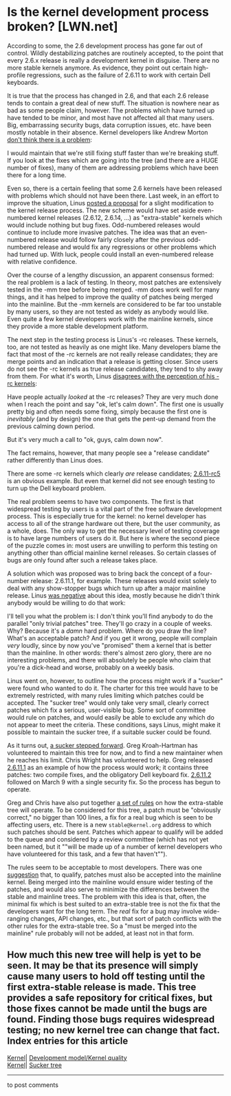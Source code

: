 # Is the kernel development process broken? [LWN.net]

According to some, the 2.6 development process has gone far out of control. Wildly destabilizing patches are routinely accepted, to the point that every 2.6.x release is really a development kernel in disguise. There are no more stable kernels anymore. As evidence, they point out certain high-profile regressions, such as the failure of 2.6.11 to work with certain Dell keyboards. 

It is true that the process has changed in 2.6, and that each 2.6 release tends to contain a great deal of new stuff. The situation is nowhere near as bad as some people claim, however. The problems which have turned up have tended to be minor, and most have not affected all that many users. Big, embarrassing security bugs, data corruption issues, etc. have been mostly notable in their absence. Kernel developers like Andrew Morton [don't think there is a problem](/Articles/126775/): 

I would maintain that we're still fixing stuff faster than we're breaking stuff. If you look at the fixes which are going into the tree (and there are a HUGE number of fixes), many of them are addressing problems which have been there for a long time. 

Even so, there is a certain feeling that some 2.6 kernels have been released with problems which should not have been there. Last week, in an effort to improve the situation, Linus [posted a proposal](http://lwn.net/Articles/125921/) for a slight modification to the kernel release process. The new scheme would have set aside even-numbered kernel releases (2.6.12, 2.6.14, ...) as "extra-stable" kernels which would include nothing but bug fixes. Odd-numbered releases would continue to include more invasive patches. The idea was that an even-numbered release would follow fairly closely after the previous odd-numbered release and would fix any regressions or other problems which had turned up. With luck, people could install an even-numbered release with relative confidence. 

Over the course of a lengthy discussion, an apparent consensus formed: the real problem is a lack of testing. In theory, most patches are extensively tested in the -mm tree before being merged. -mm does work well for many things, and it has helped to improve the quality of patches being merged into the mainline. But the -mm kernels are considered to be far too unstable by many users, so they are not tested as widely as anybody would like. Even quite a few kernel developers work with the mainline kernels, since they provide a more stable development platform. 

The next step in the testing process is Linus's -rc releases. These kernels, too, are not tested as heavily as one might like. Many developers blame the fact that most of the -rc kernels are not really release candidates; they are merge points and an indication that a release is getting closer. Since users do not see the -rc kernels as true release candidates, they tend to shy away from them. For what it's worth, Linus [disagrees with the perception of his -rc kernels](/Articles/126781/): 

Have people actually _looked_ at the -rc releases? They are very much done when I reach the point and say "ok, let's calm down". The first one is usually pretty big and often needs some fixing, simply because the first one is _inevitably_ (and by design) the one that gets the pent-up demand from the previous calming down period. 

But it's very much a call to "ok, guys, calm down now". 

The fact remains, however, that many people see a "release candidate" rather differently than Linus does. 

There are some -rc kernels which clearly _are_ release candidates; [2.6.11-rc5](/Articles/124946/) is an obvious example. But even that kernel did not see enough testing to turn up the Dell keyboard problem. 

The real problem seems to have two components. The first is that widespread testing by users is a vital part of the free software development process. This is especially true for the kernel: no kernel developer has access to all of the strange hardware out there, but the user community, as a whole, does. The only way to get the necessary level of testing coverage is to have large numbers of users do it. But here is where the second piece of the puzzle comes in: most users are unwilling to perform this testing on anything other than official mainline kernel releases. So certain classes of bugs are only found after such a release takes place. 

A solution which was proposed was to bring back the concept of a four-number release: 2.6.11.1, for example. These releases would exist solely to deal with any show-stopper bugs which turn up after a major mainline release. Linus [was negative](/Articles/126782/) about this idea, mostly because he didn't think anybody would be willing to do that work: 

I'll tell you what the problem is: I don't think you'll find anybody to do the parallel "only trivial patches" tree. They'll go crazy in a couple of weeks. Why? Because it's a _damn_ hard problem. Where do you draw the line? What's an acceptable patch? And if you get it wrong, people will complain _very_ loudly, since by now you've "promised" them a kernel that is better than the mainline. In other words: there's almost zero glory, there are no interesting problems, and there will absolutely be people who claim that you're a dick-head and worse, probably on a weekly basis. 

Linus went on, however, to outline how the process might work if a "sucker" were found who wanted to do it. The charter for this tree would have to be extremely restricted, with many rules limiting which patches could be accepted. The "sucker tree" would only take very small, clearly correct patches which fix a serious, user-visible bug. Some sort of committee would rule on patches, and would easily be able to exclude any which do not appear to meet the criteria. These conditions, says Linus, might make it possible to maintain the sucker tree, if a suitable sucker could be found. 

As it turns out, [a sucker stepped forward](/Articles/126785/). Greg Kroah-Hartman has volunteered to maintain this tree for now, and to find a new maintainer when he reaches his limit. Chris Wright has volunteered to help. Greg released [2.6.11.1](/Articles/126324/) as an example of how the process would work; it contains three patches: two compile fixes, and the obligatory Dell keyboard fix. [2.6.11.2](/Articles/126910/) followed on March 9 with a single security fix. So the process has begun to operate. 

Greg and Chris have also put together [a set of rules](/Articles/126915/) on how the extra-stable tree will operate. To be considered for this tree, a patch must be "obviously correct," no bigger than 100 lines, a fix for a real bug which is seen to be affecting users, etc. There is a new `stable@kernel.org` address to which such patches should be sent. Patches which appear to qualify will be added to the queue and considered by a review committee (which has not yet been named, but it ""will be made up of a number of kernel developers who have volunteered for this task, and a few that haven't""). 

The rules seem to be acceptable to most developers. There was one [suggestion](/Articles/126946/) that, to qualify, patches must also be accepted into the mainline kernel. Being merged into the mainline would ensure wider testing of the patches, and would also serve to minimize the differences between the stable and mainline trees. The problem with this idea is that, often, the minimal fix which is best suited to an extra-stable tree is not the fix that the developers want for the long term. The _real_ fix for a bug may involve wide-ranging changes, API changes, etc., but that sort of patch conflicts with the other rules for the extra-stable tree. So a "must be merged into the mainline" rule probably will not be added, at least not in that form. 

How much this new tree will help is yet to be seen. It may be that its presence will simply cause many users to hold off testing until the first extra-stable release is made. This tree provides a safe repository for critical fixes, but those fixes cannot be made until the bugs are found. Finding those bugs requires widespread testing; no new kernel tree can change that fact.  
Index entries for this article  
---  
[Kernel](/Kernel/Index)| [Development model/Kernel quality](/Kernel/Index#Development_model-Kernel_quality)  
[Kernel](/Kernel/Index)| [Sucker tree](/Kernel/Index#Sucker_tree)  
  


* * *

to post comments 
